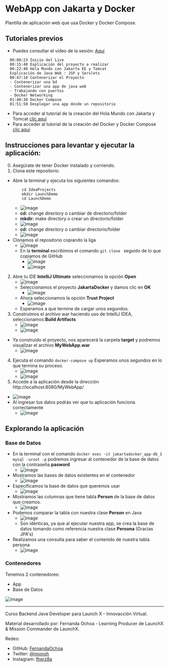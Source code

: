 # WebApp con Jakarta y Docker

Plantilla de aplicación web que usa Docker y Docker Compose.

## Tutoriales previos

* Puedes consultar el vídeo de la sesión: [Aquí](https://web.microsoftstream.com/video/43463030-c7be-4b72-b8f7-f4231e42bc3d?list=studio)
```
  00:08:23 Inicio del Live
  00:15:40 Explicación del proyecto a realizar
  00:22:40 Hola Mundo con Jakarta EE y Tomcat
  Explicación de Java Web : JSP y Servlets
  00:47:10 Contenerizar el Proyecto
  - Contenerizar una bd
  - Contenerizar una app de java web
  - Trabajando con puertos
  - Docker Networking
  01:40:30 Docker Compose
  01:51:50 Desplegar una app desde un repositorio
```

* Para acceder al tutorial de la creación del Hola Mundo con Jakarta y Tomcat [clic aquí](https://web.microsoftstream.com/video/43463030-c7be-4b72-b8f7-f4231e42bc3d?list=studio)
* Para acceder al tutorial de la creación del Docker y Docker Compose [clic aquí](https://github.com/FernandaOchoa/JakartaDocker/blob/master/FormularioconDocker.md)

## Instrucciones para levantar y ejecutar la aplicación:

0. Asegúrate de tener Docker instalado y corriendo.
1. Clona este repositorio.
  * Abre la terminal y ejecuta los siguientes comandos:
      ``` 
          cd IdeaProjects
          mkdir LaunchDemo
          cd LaunchDemo
      ```
    * ![image](https://user-images.githubusercontent.com/9124597/168210122-81d164fc-199c-4995-a375-d767add6bdce.png)
    * **cd:** change directory o cambiar de directorio/folder
    * **mkdir:** make directory o crear un directorio/folder 
    * ![image](https://user-images.githubusercontent.com/9124597/168210403-7f2eb1e4-f9df-4290-a04d-55cc60f3b336.png)
    * **cd:** change directory o cambiar directorio/folder
    * ![image](https://user-images.githubusercontent.com/9124597/168210473-df3cb3f9-a1cd-4ed5-a27e-fef2735b9503.png)
  * Clonamos el repositorio copiando la liga
    * ![image](https://user-images.githubusercontent.com/9124597/168210854-3bae6102-42b6-4475-87e0-20f45d4545af.png)
    * En la **terminal** escribimos el comando `git clone ` seguido de lo que copiamos de GitHub
      * ![image](https://user-images.githubusercontent.com/9124597/168210969-120aa83d-7950-4737-ac06-eb1b03fa8009.png)
      * ![image](https://user-images.githubusercontent.com/9124597/168211007-fd9adf12-2c5e-4bf5-8873-1ee0d83bae2b.png)
2. Abre tu IDE **IntelliJ Ultimate** seleccionamos la opción **Open**
      * ![image](https://user-images.githubusercontent.com/9124597/168210686-5c9cc873-a1b7-41e9-89b7-40031aea0a85.png)
   * Seleccionamos el proyecto **JakartaDocker** y damos clic en **OK**
      * ![image](https://user-images.githubusercontent.com/9124597/168211071-c83de48b-0664-431a-8558-8e6afc95b41a.png)
   * Ahora seleccionamos la opción **Trust Project**
      * ![image](https://user-images.githubusercontent.com/9124597/168211140-ad8092a4-838d-4944-a021-41239562eb08.png)
   * Esperamos a que termine de cargar unos segundos.
3. Construimos el archivo war haciendo uso de IntelliJ IDEA, seleccionamos **Build Artifacts**
    * ![image](https://user-images.githubusercontent.com/9124597/168211254-1de7c94d-db53-4336-b4dc-99070a399e8b.png)
    * ![image](https://user-images.githubusercontent.com/9124597/168211305-8c8be5e5-ea9e-4bb8-9a6a-387c06e9a370.png)
  * Ya construido el proyecto, nos aparecerá la carpeta **target** y podremos visualizar el archivo **MyWebApp.war**
    * ![image](https://user-images.githubusercontent.com/9124597/168211442-3ec155ce-2c63-40b9-96f0-fa9dc1166d78.png)
4. Ejecuta el comando `docker-compose up` Esperamos unos segundos en lo que termina su proceso.
    * ![image](https://user-images.githubusercontent.com/9124597/168211636-b0e8685a-19d9-4500-a5b0-54fcd453cc5c.png)
    * ![image](https://user-images.githubusercontent.com/9124597/168211743-175f8ea5-46b1-40c0-bef4-dba5a871bccb.png)
5. Accede a la aplicación desde la dirección http://localhost:8080/MyWebApp/
  * ![image](https://user-images.githubusercontent.com/9124597/168211816-56082fa2-dfe1-410a-b74d-46092e1c92f0.png)
  * Al ingresar tus datos podrás ver que tu aplicación funciona correctamente
    * ![image](https://user-images.githubusercontent.com/9124597/168211891-50faba69-aa85-4a4c-b63e-bd1d4f879031.png)


## Explorando la aplicación


### Base de Datos

  * En la terminal con el comando ```docker exec -it jakartadocker_app-db_1 mysql -uroot -p``` podremos ingresar al contenedor de la base de datos con la contraseña **pasword** 
    * ![image](https://user-images.githubusercontent.com/9124597/168212171-dad04728-f04f-4c43-9750-ecd4499e4ace.png)
  * Mostramos las bases de datos existentes en el contenedor
    * ![image](https://user-images.githubusercontent.com/9124597/168212298-d56b0857-6f0e-445a-bd45-024111d58ba0.png)
  * Especificamos la base de datos que queremos usar
    * ![image](https://user-images.githubusercontent.com/9124597/168212338-df032f1c-10d3-4512-9f05-6b8282deccfe.png)
  * Mostramos las columnas que tiene tabla **Person** de la base de datos que creamos.
    * ![image](https://user-images.githubusercontent.com/9124597/168212453-4ecd591e-ebb4-461c-abfd-d601115e6d09.png)
  * Podemos comparar la tabla con nuestra clase **Person** en Java
    * ![image](https://user-images.githubusercontent.com/9124597/168212693-d4f7fc6d-a276-4292-8bcd-4d43c187b93d.png)
    * Son idénticas, ya que al ejecutar nuestra app, se crea la base de datos tomando como referencia nuestra clase **Persona** (Gracias JPA's)  
  * Realizamos una consulta para saber el contenido de nuestra tabla persona
    * ![image](https://user-images.githubusercontent.com/9124597/168212566-72862121-f256-4f1c-ac0d-952ae03c0c4b.png)

### Contenedores

Tenemos 2 contenedores:

* App
* Base de Datos

![image](https://user-images.githubusercontent.com/9124597/168212960-4c4e7656-70a4-4acf-a375-b55a0fc831bb.png)

 
---

Curso Backend Java Developer para Launch X - Innovacción Virtual.

Material desarrollado por: Fernanda Ochoa - Learning Producer de LaunchX & Mission Commander de LaunchX.

Redes:
* GitHub: [FernandaOchoa](https://github.com/FernandaOchoa)
* Twitter: [@imonsh](https://twitter.com/imonsh)
* Instagram: [fherz8a](https://www.instagram.com/fherz8a/)
 

 
